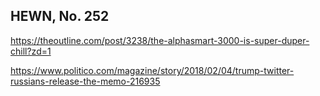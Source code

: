 ## HEWN, No. 252

https://theoutline.com/post/3238/the-alphasmart-3000-is-super-duper-chill?zd=1

https://www.politico.com/magazine/story/2018/02/04/trump-twitter-russians-release-the-memo-216935
